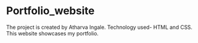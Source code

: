 # Portfolio_website
The project is created by Atharva Ingale.
Technology used- HTML and CSS.
This website showcases my portfolio.

